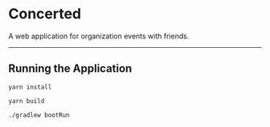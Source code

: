 # Concerted

A web application for organization events with friends.

---

## Running the Application

    yarn install

    yarn build

    ./gradlew bootRun